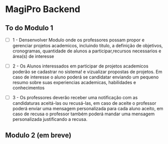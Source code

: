 # MagiPro Backend

## To do Modulo 1

- [ ] 1 - Densenvolver Modulo onde os professores possam propor e gerenciar projetos academicos, incluindo titulo, a definição de objetivos, cronogramas, quantidade de alunos a participar,recursos necessarios e área(s) de interesse
- [ ] 2 - Os Alunos interessados em participar de projetos academicos poderão se cadastrar no sistema! e vizualizar propostas de projetos. Em caso de interesse o aluno poderá se candidatar enviando um pequeno resumo sobre suas experiencias academicas, habilidades e conhecimentos

- [ ] 3 - Os professores deverão receber uma notificação com as candidaturas aceitá-las ou recusá-las, em caso de aceite o professor poderá enviar uma mensagem personalizada para cada aluno aceito, em caso de recusa o professor também poderá mandar uma mensagem personalizada justificando a recusa.


## Modulo 2 (em breve)
